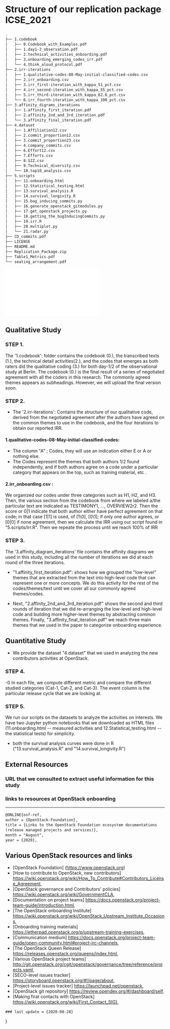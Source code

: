 # Structure of our replication package ICSE_2021

```
.
├── 1.codebook
│   ├── 0.Codebook_with_Examples.pdf
│   ├── 1.day1-2_observation.pdf
│   ├── 2.technical_activities_onboarding.pdf
│   ├── 3.onboarding_emerging_codes_irr.pdf
│   └── 4.think_aloud_protocol.pdf
├── 2.irr-iterations
│   ├── 1.qualitative-codes-08-May-initial-classified-codes.csv
│   ├── 2.irr_onboarding.csv
│   ├── 3.irr_first-iteration_with_kappa_51_pct.csv
│   ├── 4.irr_second-iteration_with_kappa_55_pct.csv
│   ├── 5.irr_third-iteration_with_kappa_62.6_pct.csv
│   └── 6.irr_fourth-iteration_with_kappa_100_pct.csv
├── 3.affinity_digrams_iterations
│   ├── 1.affinity_first_iteration.pdf
│   ├── 2.affinity_2nd_and_3rd_iteration.pdf
│   └── 3.affinity_final_iteration.pdf
├── 4.dataset
│   ├── 1.Affiliation12.csv
│   ├── 2.commit_proportion12.csv
│   ├── 3.commit_proportion23.csv
│   ├── 4.company_commits.csv
│   ├── 6.Effort12.csv
│   ├── 7.Efforts.csv
│   ├── 8.SZZ.csv
│   ├── 9.Technical_diversity.csv
│   └── 10.top10_analysis.csv
├── 5.scripts
│   ├── 11.onboarding.html
│   ├── 12.Statistical_testing.html
│   ├── 13.survival_analysis.R
│   ├── 14.survival_longivity.R
│   ├── 15.bug_inducing_commits.py
│   ├── 16.generate_openstack_gitmodules.py
│   ├── 17.get_openstack_projects.py
│   ├── 18.getting_the_bugInducingCommits.py
│   ├── 19.irr.R
│   ├── 20.multiplot.py
│   └── 21.radar.py
├── CD_commits.pdf
├── LICENSE
├── README.md
├── Replication_Package.zip
├── Table1_Metrics.pdf
└── seating_arrangement.pdf
```
![Our Research Timeline](./timeline.pdf)


## Qualitative Study
### STEP 1.
  The '1.codebook': folder contains the codebook (0.), the transcribed texts (1.), the technical detail
  activities(2.), and the codes that emerges as both raters did the qualitative coding (3.) for both day-1/2 of the observational study at Berlin.
The codebook (0.) is the final result of a series of negotiated
  agreement with all the coders in this research. The commonly agreed
  themes appears as subheadings. However, we will upload the final version soon.
  
  
### STEP 2.
  - The '2.irr-iterations': Contains the structure of our
 qualitative code, derived from the negotiated agreement  after the authors have agreed on the common themes  to use in the codebook, and the four iterations to obtain our reported
 IRR.
 
 ####  1.qualitative-codes-08-May-initial-classified-codes:
 - The column "A" ; Codes,  they will use an indication either E or A or nothing else.
- The Codes represent the themes that both authors 1/2 found independently, and if both authors agree on a code under a particular category that appears on the top, such as training material, etc .
 
 #### 2.irr_onboarding.csv :
 We organized our codes under three categories such as H1, H2,  and H3. Then, the various section from the codebook from where we labeled a/the particular text  are indicated as TESTIMONY1, ..., OVERVIEW2r2. Then the score or 0|1 indicate that both author either have perfect agreement on that code; in that case [1|1] is used, of [1\0], [0\1]; if only one author agrees, or [0|0] if none agreement, then we calculate the IRR using our script found in "5.scripts/irr.R". Then we repeate the process until we reach 100\% of IRR
 
### STEP 3. 
  The '3.affinity_diagram_iterations' file contains the affinity diagrams we used in this study, including all the number of iterations we did at each round of the three
 iterations. 
 - "1.affinity_first_iteration.pdf": shows how we grouped the "low-level" themes that are extracted from the text into high-level code that can represent one or more concepts. We do this activity for the rest of the codes/themes/text until we cover all our commonly agreed themes/codes.
 
 -  Next, "2.affinity_2nd_and_3rd_iteration.pdf" shows  the second and third rounds of iteration that we did re-arranging the low-level and high-level code  and building more higher-level themes by abstracting common themes. Finally, "3.affinity_final_iteration.pdf" we reach three main themes that we used in the paper to categorize onboarding experience.
 
## Quantitative Study
- We provide the dataset  "4.dataset" that we  used in analyzing the new contributors activities at OpenStack.
### STEP 4. 
-0 In each file, we compute different metric and compare the different studied categories (Cat-1, Cat-2, and Cat-3). The event column is the particular release cycle that we are looking at.

### STEP 5. 
We run our scripts on the datasets to analyze the activities on interests. We have two Jupyter python notebooks that we downloaded as HTML files (11.onboarding.html -- measured activities  and 12.Statistical_testing.html -- the statistical tests) for simplicity.

- both the survival analysis curves were done in R ("13.survival_analysis.R" and "14.survival_longivity.R")



## External Resources

### URL that we consulted to extract useful information for this study

###  links to resources at OpenStack onboarding
-------
```
@ONLINE{osf-ref,
author = {OpenStack-Foundation},
title = {Links to the OpenStack Foundation ecosystem documentations (release managed projects and services)},
month = "August",
year = {2020},
```
## Various OpenStack resources and links


- [OpenStack Foundation] (https://www.openstack.org) 
- [How to contribute to OpenStack, new contributors] https://wiki.openstack.org/wiki/How_To_Contribute#Contributors_License_Agreement,
- [OpenStack governance and Contributors' policies] https://wiki.openstack.org/wiki/GovernmentCLA,
- [Documentation on project teams] https://docs.openstack.org/project-team-guide/introduction.html,
- [The OpenStack onboarding Institute] https://wiki.openstack.org/wiki/OpenStack_Upstream_Institute_Occasions,
- [Onboarding training materials] https://etherpad.openstack.org/p/upstream-training-exercises,
- [Communication medium] https://docs.openstack.org/project-team-guide/open-community.html#project-irc-channels, 
- [The OpenStack Queen Release] https://releases.openstack.org/queens/index.html, 
- [Various OpenStack project teams] http://git.openstack.org/cgit/openstack/governance/tree/reference/projects.yaml,
- [SECO-level issues tracker] https://storyboard.openstack.org/#!/page/about,
- [Project-level issues tracker] https://launchpad.net/openstack,
- [OpenStack git repository] https://review.opendev.org/#/dashboard/self,
- [Making firat contacts with OpenStack] https://wiki.openstack.org/wiki/First_Contact_SIG},


```
### last update = {2020-08-28}
```
}
